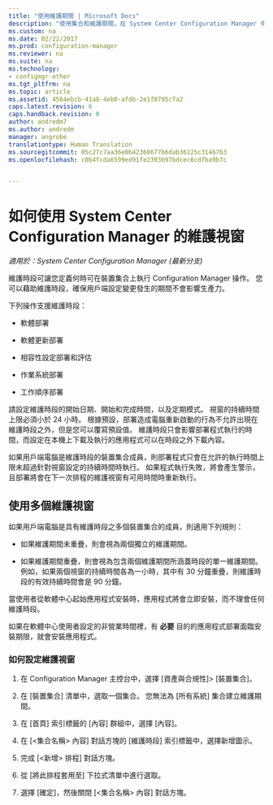```yaml
---
title: "使用維護期間 | Microsoft Docs"
description: "使用集合和維護期間，在 System Center Configuration Manager 中有效率地管理用戶端。"
ms.custom: na
ms.date: 02/22/2017
ms.prod: configuration-manager
ms.reviewer: na
ms.suite: na
ms.technology:
- configmgr-other
ms.tgt_pltfrm: na
ms.topic: article
ms.assetid: 4564ebcb-41a8-4eb0-afdb-2e1f0795cfa2
caps.latest.revision: 6
caps.handback.revision: 0
author: andredm7
ms.author: andredm
manager: angrobe
translationtype: Human Translation
ms.sourcegitcommit: 05c27c7aa36e0b4236867766dab36125c31467b3
ms.openlocfilehash: c0b4fcda6599ed91fe2393b97bdcec6cdfba9b7c


---
```

# <a name="how-to-use-maintenance-windows-in-system-center-configuration-manager"></a>如何使用 System Center Configuration Manager 的維護視窗

*適用於：System Center Configuration Manager (最新分支)*

維護時段可讓您定義何時可在裝置集合上執行 Configuration Manager 操作。 您可以藉助維護時段，確保用戶端設定變更發生的期間不會影響生產力。  

 下列操作支援維護時段：  

-   軟體部署  

-   軟體更新部署  

-   相容性設定部署和評估  

-   作業系統部署  

-   工作順序部署  

 請設定維護時段的開始日期、開始和完成時間，以及定期模式。 視窗的持續時間上限必須小於 24 小時。 根據預設，部署造成電腦重新啟動的行為不允許出現在維護時段之外，但是您可以覆寫預設值。 維護時段只會影響部署程式執行的時間，而設定在本機上下載及執行的應用程式可以在時段之外下載內容。  

 如果用戶端電腦是維護時段的裝置集合成員，則部署程式只會在允許的執行時間上限未超過針對視窗設定的持續時間時執行。 如果程式執行失敗，將會產生警示，且部署將會在下一次排程的維護視窗有可用時間時重新執行。  

## <a name="using-multiple-maintenance-windows"></a>使用多個維護視窗  
 如果用戶端電腦是具有維護時段之多個裝置集合的成員，則適用下列規則：  

-   如果維護期間未重疊，則會視為兩個獨立的維護期間。  

-   如果維護期間重疊，則會視為包含兩個維護期間所涵蓋時段的單一維護期間。 例如，如果兩個視窗的持續時間各為一小時，其中有 30 分鐘重疊，則維護時段的有效持續時間會是 90 分鐘。  

 當使用者從軟體中心起始應用程式安裝時，應用程式將會立即安裝，而不理會任何維護時段。  

 如果在軟體中心使用者設定的非營業時間裡，有 **必要** 目的的應用程式部署面臨安裝期限，就會安裝應用程式。  

### <a name="how-to-configure-maintenance-windows"></a>如何設定維護視窗  

1.  在 Configuration Manager 主控台中，選擇 [資產與合規性]>  [裝置集合]。  

3.  在 [裝置集合] 清單中，選取一個集合。 您無法為 [所有系統]  集合建立維護期間。  

4.  在 [首頁] 索引標籤的 [內容] 群組中，選擇 [內容]。  

5.  在 [&lt;集合名稱\> 內容] 對話方塊的 [維護時段] 索引標籤中，選擇新增圖示。  

6.  完成 [&lt;新增\> 排程] 對話方塊。  

7.  從 [將此排程套用至] 下拉式清單中進行選取。  

8.  選擇 [確定]，然後關閉 [&lt;集合名稱\> 內容] 對話方塊。  



<!--HONumber=Jan17_HO1-->


